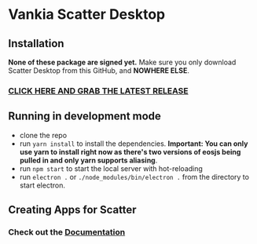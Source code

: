 # Vankia Scatter Desktop

## Installation

**None of these package are signed yet.** Make sure you only download 
Scatter Desktop from this GitHub, and **NOWHERE ELSE**.

### [CLICK HERE AND GRAB THE LATEST RELEASE](https://github.com/GetScatter/ScatterDesktop/releases)

## Running in development mode

- clone the repo
- run `yarn install` to install the dependencies. **Important: You can only use yarn to install right now as there's two versions of eosjs being pulled in and only yarn supports aliasing**.
- run `npm start` to start the local server with hot-reloading
- run `electron .` or `./node_modules/bin/electron .` from the directory to start electron.

## Creating Apps for Scatter 
### Check out the [Documentation](https://get-scatter.com/docs/examples-interaction-flow)




